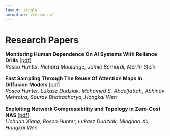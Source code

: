 ```yaml
---
layout: single
permalink: /research/
---
```

<h1>Research Papers</h1>
<p style="font-size: 16px;"><b>Monitoring Human Dependence On AI Systems With Reliance Drills</b> [<a href="https://arxiv.org/pdf/2409.14055">pdf</a>] <br>
<em>Rosco Hunter, Richard Moulange, Jamie Bernardi, Merlin Stein</em><br>
  
<p style="font-size: 16px;"><b>Fast Sampling Through The Reuse Of Attention Maps In Diffusion Models </b>[<a href="https://arxiv.org/pdf/2401.01008">pdf</a>]<br>
<em>Rosco Hunter, Lukasz Dudziak, Mohamed S. Abdelfattah, Abhinav Mehrotra, Sourav Bhattacharya, Hongkai Wen</em><br>

<p style="font-size: 16px;"><b>Exploiting Network Compressibility and Topology in Zero-Cost NAS </b>[<a href="../ZC_NAS.pdf">pdf</a>] <br>
<em>Lichuan Xiang, Rosco Hunter, Łukasz Dudziak, Minghao Xu, Hongkai Wen</em><br>






  
  
  



